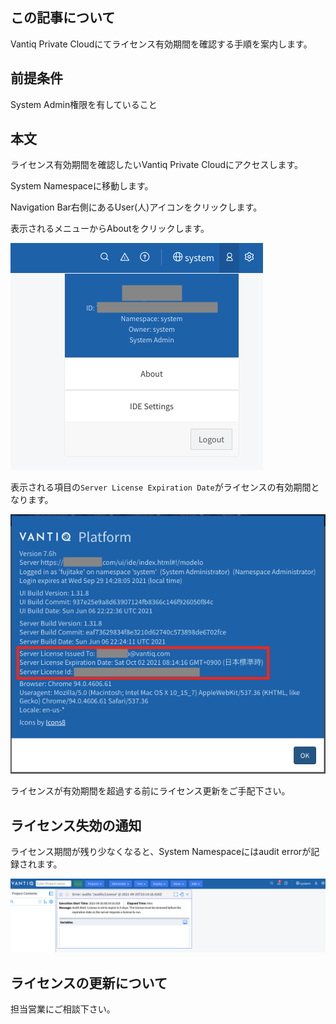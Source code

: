 ## この記事について

Vantiq Private Cloudにてライセンス有効期間を確認する手順を案内します。

## 前提条件

System Admin権限を有していること

## 本文

ライセンス有効期間を確認したいVantiq Private Cloudにアクセスします。

System Namespaceに移動します。

Navigation Bar右側にあるUser(人)アイコンをクリックします。

表示されるメニューからAboutをクリックします。

![usericon](../../imgs/check-licenseexp/usericon.png)

表示される項目の`Server License Expiration Date`がライセンスの有効期間となります。

![checklicenseexp](../../imgs/check-licenseexp/licenseexp.png)

ライセンスが有効期間を超過する前にライセンス更新をご手配下さい。

## ライセンス失効の通知

ライセンス期間が残り少なくなると、System Namespaceにはaudit errorが記録されます。

![checklicenseexp](../../imgs/check-licenseexp/licenseexperror.png)

## ライセンスの更新について

担当営業にご相談下さい。
